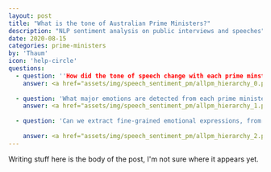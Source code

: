 ```yaml
---
layout: post
title: "What is the tone of Australian Prime Ministers?"
description: "NLP sentiment analysis on public interviews and speeches"
date: 2020-08-15
categories: prime-ministers
by: 'Thaum'
icon: 'help-circle'
questions:
  - question: ''How did the tone of speech change with each prime minster from Chifley to Turnbull?''
    answer: <a href="assets/img/speech_sentiment_pm/allpm_hierarchy_0.png"><img src="assets/img/speech_sentiment_pm/allpm_hierarchy_0.png"><a>
    
  - question: 'What major emotions are detected from each prime minister's communications with the public?'
    answer: <a href="assets/img/speech_sentiment_pm/allpm_hierarchy_1.png"><img src="assets/img/speech_sentiment_pm/allpm_hierarchy_1.png"><a>
    
  - question: 'Can we extract fine-grained emotional expressions, from admiration to surprise? (Click the plot - it expands)'
    
    answer: <a href="assets/img/speech_sentiment_pm/allpm_hierarchy_2.png"><img src="assets/img/speech_sentiment_pm/allpm_hierarchy_2.png"><a>
---
```


Writing stuff here is the body of the post, I'm not sure where it appears yet.
